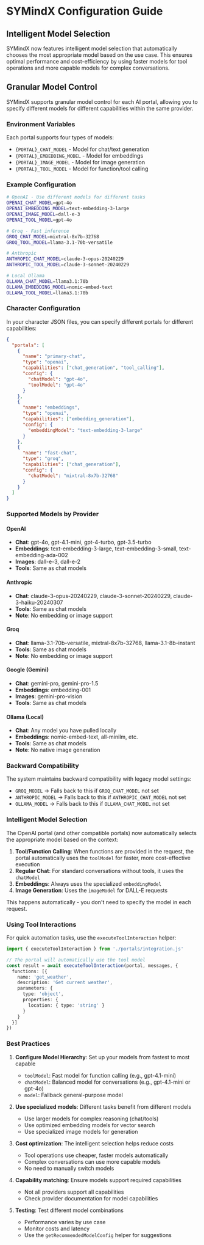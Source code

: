 # SYMindX Configuration Guide

## Intelligent Model Selection

SYMindX now features intelligent model selection that automatically chooses the most appropriate model based on the use case. This ensures optimal performance and cost-efficiency by using faster models for tool operations and more capable models for complex conversations.

## Granular Model Control

SYMindX supports granular model control for each AI portal, allowing you to specify different models for different capabilities within the same provider.

### Environment Variables

Each portal supports four types of models:

- `{PORTAL}_CHAT_MODEL` - Model for chat/text generation
- `{PORTAL}_EMBEDDING_MODEL` - Model for embeddings
- `{PORTAL}_IMAGE_MODEL` - Model for image generation
- `{PORTAL}_TOOL_MODEL` - Model for function/tool calling

### Example Configuration

```bash
# OpenAI - Use different models for different tasks
OPENAI_CHAT_MODEL=gpt-4o
OPENAI_EMBEDDING_MODEL=text-embedding-3-large
OPENAI_IMAGE_MODEL=dall-e-3
OPENAI_TOOL_MODEL=gpt-4o

# Groq - Fast inference
GROQ_CHAT_MODEL=mixtral-8x7b-32768
GROQ_TOOL_MODEL=llama-3.1-70b-versatile

# Anthropic
ANTHROPIC_CHAT_MODEL=claude-3-opus-20240229
ANTHROPIC_TOOL_MODEL=claude-3-sonnet-20240229

# Local Ollama
OLLAMA_CHAT_MODEL=llama3.1:70b
OLLAMA_EMBEDDING_MODEL=nomic-embed-text
OLLAMA_TOOL_MODEL=llama3.1:70b
```

### Character Configuration

In your character JSON files, you can specify different portals for different capabilities:

```json
{
  "portals": [
    {
      "name": "primary-chat",
      "type": "openai",
      "capabilities": ["chat_generation", "tool_calling"],
      "config": {
        "chatModel": "gpt-4o",
        "toolModel": "gpt-4o"
      }
    },
    {
      "name": "embeddings",
      "type": "openai",
      "capabilities": ["embedding_generation"],
      "config": {
        "embeddingModel": "text-embedding-3-large"
      }
    },
    {
      "name": "fast-chat",
      "type": "groq",
      "capabilities": ["chat_generation"],
      "config": {
        "chatModel": "mixtral-8x7b-32768"
      }
    }
  ]
}
```

### Supported Models by Provider

#### OpenAI
- **Chat**: gpt-4o, gpt-4.1-mini, gpt-4-turbo, gpt-3.5-turbo
- **Embeddings**: text-embedding-3-large, text-embedding-3-small, text-embedding-ada-002
- **Images**: dall-e-3, dall-e-2
- **Tools**: Same as chat models

#### Anthropic
- **Chat**: claude-3-opus-20240229, claude-3-sonnet-20240229, claude-3-haiku-20240307
- **Tools**: Same as chat models
- **Note**: No embedding or image support

#### Groq
- **Chat**: llama-3.1-70b-versatile, mixtral-8x7b-32768, llama-3.1-8b-instant
- **Tools**: Same as chat models
- **Note**: No embedding or image support

#### Google (Gemini)
- **Chat**: gemini-pro, gemini-pro-1.5
- **Embeddings**: embedding-001
- **Images**: gemini-pro-vision
- **Tools**: Same as chat models

#### Ollama (Local)
- **Chat**: Any model you have pulled locally
- **Embeddings**: nomic-embed-text, all-minilm, etc.
- **Tools**: Same as chat models
- **Note**: No native image generation

### Backward Compatibility

The system maintains backward compatibility with legacy model settings:

- `GROQ_MODEL` → Falls back to this if `GROQ_CHAT_MODEL` not set
- `ANTHROPIC_MODEL` → Falls back to this if `ANTHROPIC_CHAT_MODEL` not set
- `OLLAMA_MODEL` → Falls back to this if `OLLAMA_CHAT_MODEL` not set

### Intelligent Model Selection

The OpenAI portal (and other compatible portals) now automatically selects the appropriate model based on the context:

1. **Tool/Function Calling**: When functions are provided in the request, the portal automatically uses the `toolModel` for faster, more cost-effective execution
2. **Regular Chat**: For standard conversations without tools, it uses the `chatModel`
3. **Embeddings**: Always uses the specialized `embeddingModel`
4. **Image Generation**: Uses the `imageModel` for DALL-E requests

This happens automatically - you don't need to specify the model in each request.

### Using Tool Interactions

For quick automation tasks, use the `executeToolInteraction` helper:

```typescript
import { executeToolInteraction } from './portals/integration.js'

// The portal will automatically use the tool model
const result = await executeToolInteraction(portal, messages, {
  functions: [{
    name: 'get_weather',
    description: 'Get current weather',
    parameters: {
      type: 'object',
      properties: {
        location: { type: 'string' }
      }
    }
  }]
})
```

### Best Practices

1. **Configure Model Hierarchy**: Set up your models from fastest to most capable
   - `toolModel`: Fast model for function calling (e.g., gpt-4.1-mini)
   - `chatModel`: Balanced model for conversations (e.g., gpt-4.1-mini or gpt-4o)
   - `model`: Fallback general-purpose model

2. **Use specialized models**: Different tasks benefit from different models
   - Use larger models for complex reasoning (chat/tools)
   - Use optimized embedding models for vector search
   - Use specialized image models for generation

3. **Cost optimization**: The intelligent selection helps reduce costs
   - Tool operations use cheaper, faster models automatically
   - Complex conversations can use more capable models
   - No need to manually switch models

4. **Capability matching**: Ensure models support required capabilities
   - Not all providers support all capabilities
   - Check provider documentation for model capabilities

5. **Testing**: Test different model combinations
   - Performance varies by use case
   - Monitor costs and latency
   - Use the `getRecommendedModelConfig` helper for suggestions